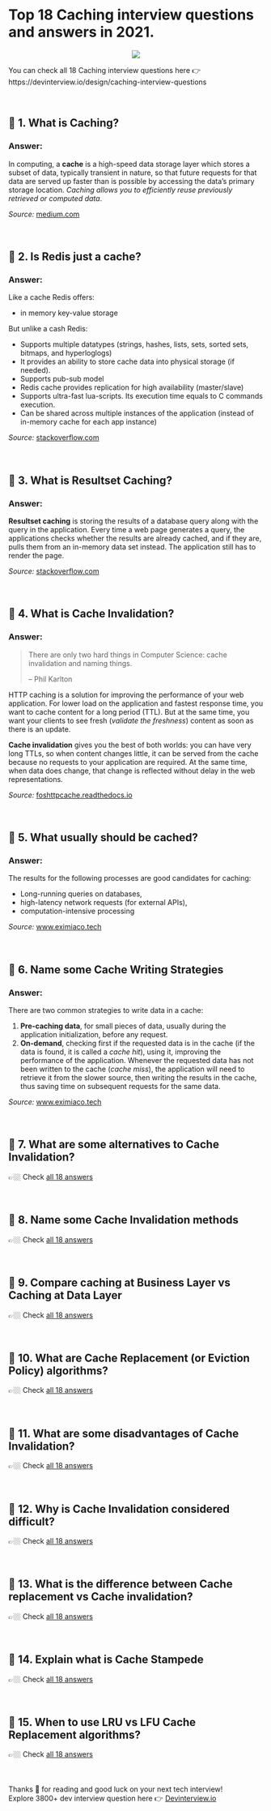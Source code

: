<div data-v-5e9078c0=""><h1 data-v-5e9078c0="">
      Top 18 Caching interview
      questions and answers in 2021.
    </h1> <p data-v-5e9078c0="" align="center"><a data-v-5e9078c0="" href="https://devinterview.io/"><img data-v-5e9078c0="" src="https://source.unsplash.com/collection/52661698/700x350"></a></p> <p data-v-5e9078c0="">
      You can check all
      18
      Caching interview questions here 👉
      https://devinterview.io/design/caching-interview-questions
    </p> <br data-v-5e9078c0=""> <div data-v-5e9078c0="" class="unit"><div><h2>🔹 1. What is Caching?</h2></div> <div><h3>Answer:</h3> <div class="answer"><div><div><div class="AnswerBody"><p>In computing, a <strong>cache</strong> is a high-speed data storage layer which stores a subset of data, typically transient in nature, so that future requests for that data are served up faster than is possible by accessing the data’s primary storage location. <em>Caching allows you to efficiently reuse previously retrieved or computed data</em>.</p></div></div><div class="row my-2"><div><span><i>Source:</i>&nbsp;<span><a href="https://medium.com/@narengowda/designing-the-caching-system-e42c6938df6a" rel="noreferrer" target="_blank" title="What is Caching? Interview Questions Source To Answer">medium.com</a></span></span>&nbsp; &nbsp;</div></div></div></div></div> <br><br></div><div data-v-5e9078c0="" class="unit"><div><h2>🔹 2. Is Redis just a cache?</h2></div> <div><h3>Answer:</h3> <div class="answer"><div><div><div class="AnswerBody"><p>Like a cache Redis offers:</p><ul><li>in memory key-value storage</li></ul><p>But unlike a cash Redis:</p><ul><li>Supports multiple datatypes (strings, hashes, lists, sets, sorted sets, bitmaps, and hyperloglogs)</li><li>It provides an ability to store cache data into physical storage (if needed).</li><li>Supports pub-sub model</li><li>Redis cache provides replication for high availability (master/slave)</li><li>Supports ultra-fast lua-scripts. Its execution time equals to C commands execution.</li><li>Can be shared across multiple instances of the application (instead of in-memory cache for each app instance)</li></ul></div></div><div class="row my-2"><div><span><i>Source:</i>&nbsp;<span><a href="https://stackoverflow.com/questions/10137857/is-redis-just-a-cache" rel="noreferrer" target="_blank" title="Is Redis just a cache? Interview Questions Source To Answer">stackoverflow.com</a></span></span>&nbsp; &nbsp;</div></div></div></div></div> <br><br></div><div data-v-5e9078c0="" class="unit"><div><h2>🔹 3. What is Resultset Caching?</h2></div> <div><h3>Answer:</h3> <div class="answer"><div><div><div class="AnswerBody"><p><strong>Resultset caching</strong> is storing the results of a database query along with the query in the application. Every time a web page generates a query, the applications checks whether the results are already cached, and if they are, pulls them from an in-memory data set instead. The application still has to render the page.</p></div></div><div class="row my-2"><div><span><i>Source:</i>&nbsp;<span><a href="https://stackoverflow.com/questions/548301/what-is-caching" rel="noreferrer" target="_blank" title="What is Resultset Caching? Interview Questions Source To Answer">stackoverflow.com</a></span></span>&nbsp; &nbsp;</div></div></div></div></div> <br><br></div><div data-v-5e9078c0="" class="unit"><div><h2>🔹 4. What is Cache Invalidation?</h2></div> <div><h3>Answer:</h3> <div class="answer"><div><div><div class="AnswerBody"><blockquote><p>There are only two hard things in Computer Science: cache invalidation and naming things.</p><p>– Phil Karlton</p></blockquote><p>HTTP caching is a solution for improving the performance of your web application. For lower load on the application and fastest response time, you want to cache content for a long period (TTL). But at the same time, you want your clients to see fresh (<em>validate the freshness</em>) content as soon as there is an update.</p><p><strong>Cache invalidation</strong> gives you the best of both worlds: you can have very long TTLs, so when content changes little, it can be served from the cache because no requests to your application are required. At the same time, when data does change, that change is reflected without delay in the web representations.</p></div></div><div class="row my-2"><div><span><i>Source:</i>&nbsp;<span><a href="https://foshttpcache.readthedocs.io/en/latest/invalidation-introduction.html" rel="noreferrer" target="_blank" title="What is Cache Invalidation? Interview Questions Source To Answer">foshttpcache.readthedocs.io</a></span></span>&nbsp; &nbsp;</div></div></div></div></div> <br><br></div><div data-v-5e9078c0="" class="unit"><div><h2>🔹 5. What usually should be cached?</h2></div> <div><h3>Answer:</h3> <div class="answer"><div><div><div class="AnswerBody"><p>The results for the following processes are good candidates for caching:</p><ul><li>Long-running queries on databases,</li><li>high-latency network requests (for external APIs),</li><li>computation-intensive processing</li></ul></div></div><div class="row my-2"><div><span><i>Source:</i>&nbsp;<span><a href="https://www.eximiaco.tech/en/2019/05/16/caching-basics-why-when-what-where-writing-replacement-and-invalidation-strategies/" rel="noreferrer" target="_blank" title="What usually should be cached? Interview Questions Source To Answer">www.eximiaco.tech</a></span></span>&nbsp; &nbsp;</div></div></div></div></div> <br><br></div><div data-v-5e9078c0="" class="unit"><div><h2>🔹 6. Name some Cache Writing Strategies</h2></div> <div><h3>Answer:</h3> <div class="answer"><div><div><div class="AnswerBody"><p>There are two common strategies to write data in a cache:</p><ol><li><strong>Pre-caching data</strong>, for small pieces of data, usually during the application initialization, before any request.</li><li><strong>On-demand</strong>, checking first if the requested data is in the cache (if the data is found, it is called a <em>cache hit</em>), using it, improving the performance of the application. Whenever the requested data has not been written to the cache (<em>cache miss</em>), the application will need to retrieve it from the slower source, then writing the results in the cache, thus saving time on subsequent requests for the same data.</li></ol></div></div><div class="row my-2"><div><span><i>Source:</i>&nbsp;<span><a href="https://www.eximiaco.tech/en/2019/05/16/caching-basics-why-when-what-where-writing-replacement-and-invalidation-strategies/" rel="noreferrer" target="_blank" title="Name some Cache Writing Strategies Interview Questions Source To Answer">www.eximiaco.tech</a></span></span>&nbsp; &nbsp;</div></div></div></div></div> <br><br></div><div data-v-5e9078c0="" class="unit"><div><h2>🔹 7. What are some alternatives to Cache Invalidation?</h2></div> <div>
    👉🏼 Check
    <a href="https://devinterview.io/design/caching-interview-questions">all 18 answers</a></div> <br><br></div><div data-v-5e9078c0="" class="unit"><div><h2>🔹 8. Name some Cache Invalidation methods</h2></div> <div>
    👉🏼 Check
    <a href="https://devinterview.io/design/caching-interview-questions">all 18 answers</a></div> <br><br></div><div data-v-5e9078c0="" class="unit"><div><h2>🔹 9. Compare caching at Business Layer vs Caching at Data Layer</h2></div> <div>
    👉🏼 Check
    <a href="https://devinterview.io/design/caching-interview-questions">all 18 answers</a></div> <br><br></div><div data-v-5e9078c0="" class="unit"><div><h2>🔹 10. What are Cache Replacement (or Eviction Policy) algorithms?</h2></div> <div>
    👉🏼 Check
    <a href="https://devinterview.io/design/caching-interview-questions">all 18 answers</a></div> <br><br></div><div data-v-5e9078c0="" class="unit"><div><h2>🔹 11. What are some disadvantages of Cache Invalidation?</h2></div> <div>
    👉🏼 Check
    <a href="https://devinterview.io/design/caching-interview-questions">all 18 answers</a></div> <br><br></div><div data-v-5e9078c0="" class="unit"><div><h2>🔹 12. Why is Cache Invalidation considered difficult?</h2></div> <div>
    👉🏼 Check
    <a href="https://devinterview.io/design/caching-interview-questions">all 18 answers</a></div> <br><br></div><div data-v-5e9078c0="" class="unit"><div><h2>🔹 13. What is the difference between Cache replacement vs Cache invalidation?</h2></div> <div>
    👉🏼 Check
    <a href="https://devinterview.io/design/caching-interview-questions">all 18 answers</a></div> <br><br></div><div data-v-5e9078c0="" class="unit"><div><h2>🔹 14. Explain what is Cache Stampede</h2></div> <div>
    👉🏼 Check
    <a href="https://devinterview.io/design/caching-interview-questions">all 18 answers</a></div> <br><br></div><div data-v-5e9078c0="" class="unit"><div><h2>🔹 15. When to use LRU vs LFU Cache Replacement algorithms?</h2></div> <div>
    👉🏼 Check
    <a href="https://devinterview.io/design/caching-interview-questions">all 18 answers</a></div> <br><br></div> <div data-v-5e9078c0="" class="end"></div> <br data-v-5e9078c0="">
    Thanks 🙌 for reading and good luck on your next tech interview!
    <br data-v-5e9078c0="">
    Explore 3800+ dev interview question here 👉
    <a data-v-5e9078c0="" href="https://devinterview.io/">Devinterview.io</a></div>
